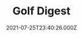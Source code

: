 ---
collection_archive: false
collection_awards: []
collection_category:
  - Editorial
  - Reportage
  - Black and White
  - Color
  - Humor
  - Sports + Athletes
  - Still Life + Details
  - Portraits
collection_content: 
collection_cover: https://d1sf55qlb7p6hz.cloudfront.net/golfdigest-15.jpg
collection_cover_mobile: https://d1sf55qlb7p6hz.cloudfront.net/verticalcovers-55.jpg
collection_description: >-
  What would two time Masters champion Bubba Watson shoot at your course? _Golf
  Digest_ takes their latest cover star to a 6,100-yard public track to find
  out.
collection_description_alignment: center
collection_exhibition: []
collection_filter: Commissioned + Stock
collection_hidden: false
collection_meta: Bubba Watson Visits Your Home Course Cover Story
collection_meta_2: 
collection_press: []
collection_preview:
  - https://d1sf55qlb7p6hz.cloudfront.net/golfdigest_4x3-1.jpg
  - https://d1sf55qlb7p6hz.cloudfront.net/golfdigest_4x3-2.jpg
  - https://d1sf55qlb7p6hz.cloudfront.net/golfdigest_4x3-3.jpg
  - https://d1sf55qlb7p6hz.cloudfront.net/golfdigest_4x3-4.jpg
cover_image: 
date: 2021-07-25T23:40:26.000Z
hide_footer: true 
navigation_theme: white
px_extra: true
row_alignment: between
slug: golf-digest-bubba
theme_color: "#FFCBBE"
theme_color_all_works: E77B7B"
title: Golf Digest 
seo:
  meta_description: >-
    Bubba Watson photographed in Scottsdale Arizona by west coast photographer
    Jesse Rieser 
  meta_title: Photographs by Jesse Rieser of golf star Bubba Watson 
collection_blocks:
  - _bookshop_name: collections/media-row-start
    row_alignment: between
  - _bookshop_name: collections/media-element
    align_y:  
    caption: 
    color: "#E9EFF4"
    image:  https://d1sf55qlb7p6hz.cloudfront.net/golfdigest-1.jpg
    margin_left: 10
    margin_right: 0
    margin_y: 100
    width: 40
  - _bookshop_name: collections/media-element
    align_y:  
    caption: 
    color: "#EAE8BC"
    image:  https://d1sf55qlb7p6hz.cloudfront.net/golfdigest-2.jpg
    margin_left: 0
    margin_right: 15
    margin_y: 800
    width: 25
  - _bookshop_name: collections/media-row
    row_alignment: between
  - _bookshop_name: collections/media-element
    align_y:  
    caption: 
    color: "#F4D9C9"
    image:  https://d1sf55qlb7p6hz.cloudfront.net/golfdigest-3.jpg
    margin_left: 20
    margin_right: 0
    margin_y: 300
    width: 50
  - _bookshop_name: collections/media-element
    align_y:  
    caption: 
    color: "#F0EAFB"
    image:  https://d1sf55qlb7p6hz.cloudfront.net/golfdigest-4.jpg
    margin_left: 0
    margin_right: 5
    margin_y: 100
    width: 20
  - _bookshop_name: collections/media-row
    row_alignment: between
  - _bookshop_name: collections/media-element
    align_y:  
    caption: 
    color: "#F3F8CF"
    image:  https://d1sf55qlb7p6hz.cloudfront.net/golfdigest-5.jpg
    margin_left: 5
    margin_right: 0
    margin_y: 200
    width: 90
  - _bookshop_name: collections/media-row
    row_alignment: between
  - _bookshop_name: collections/media-element
    align_y:  
    caption: 
    color: "#A7A7A7"
    image:  https://d1sf55qlb7p6hz.cloudfront.net/golfdigest-6.jpg
    margin_left: 15
    margin_right: 0
    margin_y: 200
    width: 60
  - _bookshop_name: collections/media-row
    row_alignment: between
  - _bookshop_name: collections/media-element
    align_y:  
    caption: 
    color: "#EFEFEF"
    image:  https://d1sf55qlb7p6hz.cloudfront.net/golfdigest-7.jpg
    margin_left: 20
    margin_right: 0
    margin_y: 100
    width: 30
  - _bookshop_name: collections/media-element
    align_y:  
    caption: 
    color: "#B5B5B5"
    image:  https://d1sf55qlb7p6hz.cloudfront.net/golfdigest-8.jpg
    margin_left: 0
    margin_right: 5
    margin_y: 300
    width: 40
  - _bookshop_name: collections/media-row
    row_alignment: between
  - _bookshop_name: collections/media-element
    align_y:  
    caption: 
    color: "#8E8E8E"
    image:  https://d1sf55qlb7p6hz.cloudfront.net/golfdigest-9.jpg
    margin_left: 30
    margin_right: 0
    margin_y: 100
    width: 55
  - _bookshop_name: collections/media-row
    row_alignment: between
  - _bookshop_name: collections/media-element
    align_y:  
    caption: 
    color: "#D5D5D5"
    image:  https://d1sf55qlb7p6hz.cloudfront.net/golfdigest-10.jpg
    margin_left: 5
    margin_right: 0
    margin_y: 100
    width: 55
  - _bookshop_name: collections/media-element
    align_y:  
    caption: 
    color: "#565656"
    image:  https://d1sf55qlb7p6hz.cloudfront.net/golfdigest-11.jpg
    margin_left: 0
    margin_right: 5
    margin_y: 700
    width: 30
  - _bookshop_name: collections/media-row
    row_alignment: between
  - _bookshop_name: collections/media-element
    align_y:  
    caption: 
    color: "#282828"
    image: https://d1sf55qlb7p6hz.cloudfront.net/golfdigest-12.jpg
    margin_left: 30
    margin_right: 0
    margin_y: 100
    width: 50
  - _bookshop_name: collections/media-row
    row_alignment: between
  - _bookshop_name: collections/media-element
    align_y:  
    caption: 
    color: "#565656"
    image:  https://d1sf55qlb7p6hz.cloudfront.net/golfdigest-13.jpg
    margin_left: 10
    margin_right: 0
    margin_y: 100
    width: 40
  - _bookshop_name: collections/media-row
    row_alignment: between
  - _bookshop_name: collections/media-element
    align_y:  
    caption: 
    color: "#191919"
    image:  https://d1sf55qlb7p6hz.cloudfront.net/golfdigest-14.jpg
    margin_left: 20
    margin_right: 0
    margin_y: 100
    width: 60
  - _bookshop_name: collections/media-row
    row_alignment: between
  - _bookshop_name: collections/media-text
    align_y: start
    background_color: ""
    background_image_toggle: false
    block: media-text
    caption_css: 
    font_weight: bolD"
    image:  
    image_css: 
    margin_left: 35
    margin_right: 0
    margin_y: 50
    parallax: false
    text: 62
    text_alignment: left
    text_color: ""
    text_size: 10xl
    text_tracking: wider
    width: 50
  - _bookshop_name: collections/media-text
    align_y: start
    background_color: ""
    background_image_toggle: false
    block: media-text
    caption_css: 
    font_weight: normal
    image: 
    image_css: 
    margin_left: 50
    margin_right: 0
    margin_y: 50
    parallax: true
    text: Ties the course record
    text_alignment: left
    text_color: "#000000
    text_size: 4xl
    text_tracking: normal
    width: 50
  - _bookshop_name: collections/media-row
    row_alignment: between
  - _bookshop_name: collections/media-element
    align_y:  
    caption: 
    color: "#E8ECF1"
    image:  https://d1sf55qlb7p6hz.cloudfront.net/golfdigest-15.jpg
    margin_left: 5
    margin_right: 0
    margin_y: 50
    width: 55
  - _bookshop_name: collections/media-row
    row_alignment: between
  - _bookshop_name: collections/media-motion
    align_y: start
    block_aspect_ratio: 3x4
    caption: 
    color: ""
    image: 
    margin_left: 30
    margin_right: 0
    margin_y: 100
    show_controls: false
    vimeo_id: 579676885
    width: 40
  - _bookshop_name: collections/media-row-end
---